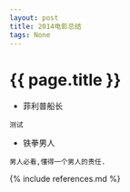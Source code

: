 ```yaml
---
layout: post
title: 2014电影总结 
tags: None 
---
```


{{ page.title }}
================

- 菲利普船长

```
测试
```
- 铁拳男人
```
男人必看,懂得一个男人的责任.
```
{% include references.md %}
